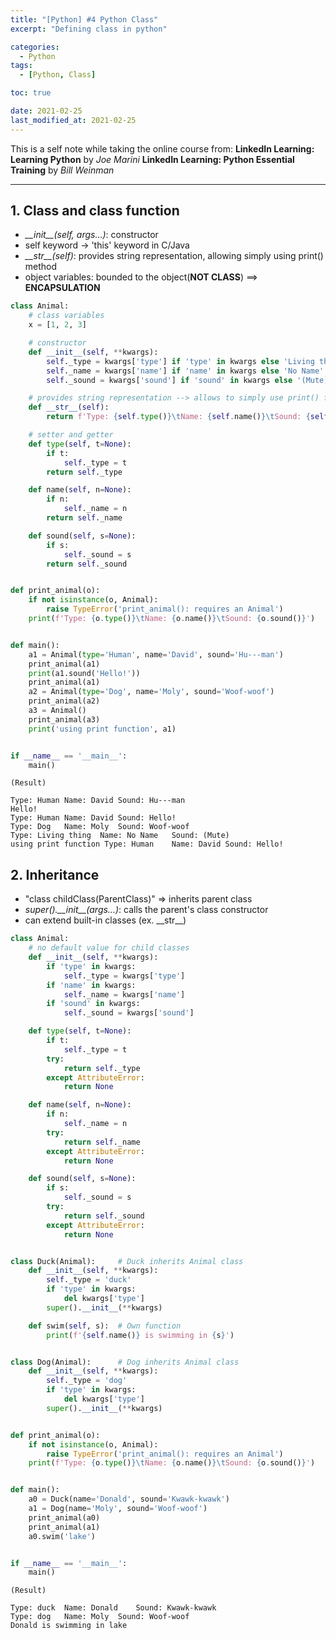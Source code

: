 ```yaml
---
title: "[Python] #4 Python Class"
excerpt: "Defining class in python"

categories:
  - Python
tags:
  - [Python, Class]

toc: true

date: 2021-02-25
last_modified_at: 2021-02-25
---
```


This is a self note while taking the online course from:
**LinkedIn Learning: Learning Python** by _Joe Marini_
**LinkedIn Learning: Python Essential Training** by _Bill Weinman_

---

## 1. Class and class function

- _\_\_init\_\_(self, args...)_: constructor
- self keyword -> 'this' keyword in C/Java
- _\_\_str\_\_(self)_: provides string representation, allowing simply using print() method
- object variables: bounded to the object(**NOT CLASS**) ==> **ENCAPSULATION**

```python
class Animal:
    # class variables
    x = [1, 2, 3]

    # constructor
    def __init__(self, **kwargs):
        self._type = kwargs['type'] if 'type' in kwargs else 'Living thing'
        self._name = kwargs['name'] if 'name' in kwargs else 'No Name'
        self._sound = kwargs['sound'] if 'sound' in kwargs else '(Mute)'

    # provides string representation --> allows to simply use print() function
    def __str__(self):
        return f'Type: {self.type()}\tName: {self.name()}\tSound: {self.sound()}'

    # setter and getter
    def type(self, t=None):
        if t:
            self._type = t
        return self._type

    def name(self, n=None):
        if n:
            self._name = n
        return self._name

    def sound(self, s=None):
        if s:
            self._sound = s
        return self._sound


def print_animal(o):
    if not isinstance(o, Animal):
        raise TypeError('print_animal(): requires an Animal')
    print(f'Type: {o.type()}\tName: {o.name()}\tSound: {o.sound()}')


def main():
    a1 = Animal(type='Human', name='David', sound='Hu---man')
    print_animal(a1)
    print(a1.sound('Hello!'))
    print_animal(a1)
    a2 = Animal(type='Dog', name='Moly', sound='Woof-woof')
    print_animal(a2)
    a3 = Animal()
    print_animal(a3)
    print('using print function', a1)


if __name__ == '__main__':
    main()
```

```
(Result)

Type: Human Name: David Sound: Hu---man
Hello!
Type: Human	Name: David	Sound: Hello!
Type: Dog	Name: Moly	Sound: Woof-woof
Type: Living thing	Name: No Name	Sound: (Mute)
using print function Type: Human	Name: David	Sound: Hello!
```

## 2. Inheritance

- "class childClass(ParentClass)" => inherits parent class
- _super().\_\_init\_\_(args...)_: calls the parent's class constructor
- can extend built-in classes (ex. \_\_str\_\_)

```python
class Animal:
    # no default value for child classes
    def __init__(self, **kwargs):
        if 'type' in kwargs:
            self._type = kwargs['type']
        if 'name' in kwargs:
            self._name = kwargs['name']
        if 'sound' in kwargs:
            self._sound = kwargs['sound']

    def type(self, t=None):
        if t:
            self._type = t
        try:
            return self._type
        except AttributeError:
            return None

    def name(self, n=None):
        if n:
            self._name = n
        try:
            return self._name
        except AttributeError:
            return None

    def sound(self, s=None):
        if s:
            self._sound = s
        try:
            return self._sound
        except AttributeError:
            return None


class Duck(Animal):     # Duck inherits Animal class
    def __init__(self, **kwargs):
        self._type = 'duck'
        if 'type' in kwargs:
            del kwargs['type']
        super().__init__(**kwargs)

    def swim(self, s):  # Own function
        print(f'{self.name()} is swimming in {s}')


class Dog(Animal):      # Dog inherits Animal class
    def __init__(self, **kwargs):
        self._type = 'dog'
        if 'type' in kwargs:
            del kwargs['type']
        super().__init__(**kwargs)


def print_animal(o):
    if not isinstance(o, Animal):
        raise TypeError('print_animal(): requires an Animal')
    print(f'Type: {o.type()}\tName: {o.name()}\tSound: {o.sound()}')


def main():
    a0 = Duck(name='Donald', sound='Kwawk-kwawk')
    a1 = Dog(name='Moly', sound='Woof-woof')
    print_animal(a0)
    print_animal(a1)
    a0.swim('lake')


if __name__ == '__main__':
    main()
```

```
(Result)

Type: duck	Name: Donald	Sound: Kwawk-kwawk
Type: dog	Name: Moly	Sound: Woof-woof
Donald is swimming in lake
```
